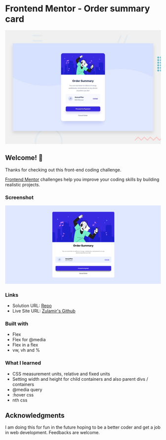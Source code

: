 # Frontend Mentor - Order summary card

![Design preview for the Order summary card coding challenge](./design/desktop-preview.jpg)

## Welcome! 👋

Thanks for checking out this front-end coding challenge.

[Frontend Mentor](https://www.frontendmentor.io) challenges help you improve your coding skills by building realistic projects.

### Screenshot

![Screenshot](screenshot.png?raw=true "Screenshot")

### Links

- Solution URL: [Repo](https://github.com/zulamirsofian/order-summary-component)
- Live Site URL: [Zulamir's Github](https://zulamirsofian.github.io/frontendmentor/order-summary-component)

### Built with

- Flex
- Flex for @media
- Flex in a flex
- vw, vh and %

### What I learned

- CSS measurement units, relative and fixed units
- Setting width and height for child containers and also parent divs / containers
- @media query
- :hover css
- nth css


## Acknowledgments

I am doing this for fun in the future hoping to be a better coder and get a job in web development. Feedbacks are welcome.
